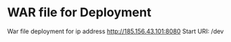 # WAR file for Deployment
War file deployment for ip address http://185.156.43.101:8080
Start URI: /dev
